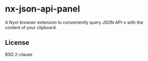 # nx-json-api-panel

A Nyxt browser extension to conveniently query JSON API-s with the content of your clipboard.

## License

BSD 2-clause

